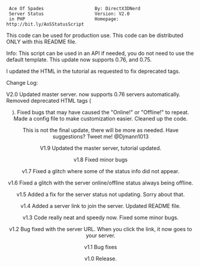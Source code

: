      Ace Of Spades                   By: DirectX3DNerd
     Server Status                   Version: V2.0
     in PHP                          Homepage: http://bit.ly/AoSStatusScript

This code can be used for production use. This code can 
be distributed ONLY with this README file. 


Info:
This script can be used in an API if needed, you do not need to use the default template.
This update now supports 0.76, and 0.75.

I updated the HTML in the tutorial as requested to fix deprecated tags.

Change Log:

V2.0
Updated master server.
now supports 0.76 servers automatically.
Removed deprecated HTML tags (<center>).
Fixed bugs that may have caused the "Online!" or "Offline!" to repeat.
Made a config file to make customization easier.
Cleaned up the code.

This is not the final update, there will be more as needed.
Have suggestions? Tweet me! @Djmann1013

V1.9
Updated the master server, tutorial updated.

v1.8
Fixed minor bugs

v1.7
Fixed a glitch where some of the status info did not appear.

v1.6
Fixed a glitch with the server online/offline status always being offline.

v1.5
Added a fix for the server status not updating. Sorry about that.

v1.4
Added a server link to join the server.
Updated README file.

v1.3
Code really neat and speedy now. Fixed some minor bugs.

v1.2
Bug fixed with the server URL. When you click the link, it now goes to your server.


v1.1
Bug fixes


v1.0 
Release.
